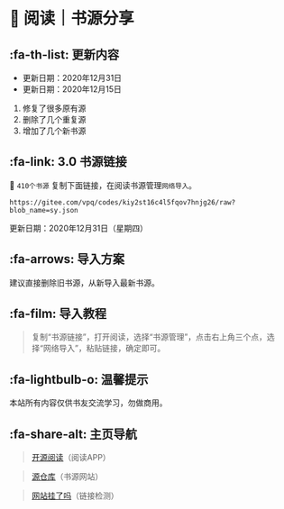 # 📖 阅读｜书源分享

##  :fa-th-list: 更新内容

- 更新日期：2020年12月31日
- 更新日期：2020年12月15日
1. 修复了很多原有源
2. 删除了几个重复源
3. 增加了几个新书源

##  :fa-link: 3.0 书源链接

:book: `410个书源` 复制下面链接，在阅读书源管理`网络导入`。

```
https://gitee.com/vpq/codes/kiy2st16c4l5fqov7hnjg26/raw?blob_name=sy.json
```

更新日期：2020年12月31日（星期四）

##  :fa-arrows: 导入方案

建议直接删除旧书源，从新导入最新书源。


##  :fa-film: 导入教程

> 复制“书源链接”，打开阅读，选择“书源管理”，点击右上角三个点，选择“网络导入”，粘贴链接，确定即可。


##  :fa-lightbulb-o: 温馨提示

本站所有内容仅供书友交流学习，勿做商用。


##   :fa-share-alt: 主页导航

> [开源阅读](https://github.com/gedoor/legado/releases/)（阅读APP）

> [源仓库](http://yck.mumuceo.com/)（书源网站）

> [网站挂了吗](https://gualemang.com/)（链接检测）